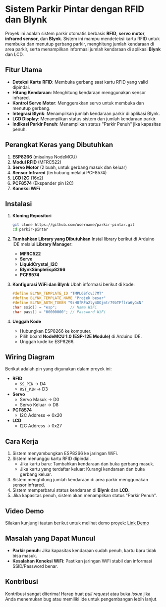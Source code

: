 # Sistem Parkir Pintar dengan RFID dan Blynk

Proyek ini adalah sistem parkir otomatis berbasis **RFID**, **servo motor**, **infrared sensor**, dan **Blynk**. Sistem ini mampu mendeteksi kartu RFID untuk membuka dan menutup gerbang parkir, menghitung jumlah kendaraan di area parkir, serta menampilkan informasi jumlah kendaraan di aplikasi **Blynk** dan LCD.

## Fitur Utama
- **Deteksi Kartu RFID**: Membuka gerbang saat kartu RFID yang valid dipindai.
- **Hitung Kendaraan**: Menghitung kendaraan menggunakan sensor infrared.
- **Kontrol Servo Motor**: Menggerakkan servo untuk membuka dan menutup gerbang.
- **Integrasi Blynk**: Menampilkan jumlah kendaraan parkir di aplikasi Blynk.
- **LCD Display**: Menampilkan status sistem dan jumlah kendaraan parkir.
- **Indikasi Parkir Penuh**: Menampilkan status "Parkir Penuh" jika kapasitas penuh.

## Perangkat Keras yang Dibutuhkan
1. **ESP8266** (misalnya NodeMCU)
2. **Modul RFID** (MFRC522)
3. **Servo Motor** (2 buah, untuk gerbang masuk dan keluar)
4. **Sensor Infrared** (terhubung melalui PCF8574)
5. **LCD I2C** (16x2)
6. **PCF8574** (Ekspander pin I2C)
7. **Koneksi WiFi**

## Instalasi
1. **Kloning Repositori**
   ```bash
   git clone https://github.com/username/parkir-pintar.git
   cd parkir-pintar
   ```

2. **Tambahkan Library yang Dibutuhkan**
   Instal library berikut di Arduino IDE melalui **Library Manager**:
   - **MFRC522**
   - **Servo**
   - **LiquidCrystal_I2C**
   - **BlynkSimpleEsp8266**
   - **PCF8574**

3. **Konfigurasi WiFi dan Blynk**
   Ubah informasi berikut di kode:
   ```cpp
   #define BLYNK_TEMPLATE_ID "TMPL6SfcvJ7MT"
   #define BLYNK_TEMPLATE_NAME "Projek besar"
   #define BLYNK_AUTH_TOKEN "9zH8fRFa2ly4OOjmtr79bTFflra6yGxN"
   char ssid[] = "esp";      // Nama WiFi
   char pass[] = "00000000"; // Password WiFi
   ```

4. **Unggah Kode**
   - Hubungkan ESP8266 ke komputer.
   - Pilih board **NodeMCU 1.0 (ESP-12E Module)** di Arduino IDE.
   - Unggah kode ke ESP8266.

## Wiring Diagram
Berikut adalah pin yang digunakan dalam proyek ini:
- **RFID**
  - `SS_PIN` -> D4
  - `RST_PIN` -> D3
- **Servo**
  - Servo Masuk -> D0
  - Servo Keluar -> D8
- **PCF8574**
  - I2C Address -> 0x20
- **LCD**
  - I2C Address -> 0x27

## Cara Kerja
1. Sistem menyambungkan ESP8266 ke jaringan WiFi.
2. Sistem menunggu kartu RFID dipindai.
   - Jika kartu baru: Tambahkan kendaraan dan buka gerbang masuk.
   - Jika kartu yang terdaftar keluar: Kurangi kendaraan dan buka gerbang keluar.
3. Sistem menghitung jumlah kendaraan di area parkir menggunakan sensor infrared.
4. Sistem memperbarui status kendaraan di **Blynk** dan **LCD**.
5. Jika kapasitas penuh, sistem akan menampilkan status "Parkir Penuh".

## Video Demo
Silakan kunjungi tautan berikut untuk melihat demo proyek: [Link Demo](#)

## Masalah yang Dapat Muncul
- **Parkir penuh**: Jika kapasitas kendaraan sudah penuh, kartu baru tidak bisa masuk.
- **Kesalahan Koneksi WiFi**: Pastikan jaringan WiFi stabil dan informasi SSID/Password benar.

## Kontribusi
Kontribusi sangat diterima! Harap buat _pull request_ atau buka _issue_ jika Anda menemukan bug atau memiliki ide untuk pengembangan lebih lanjut.

